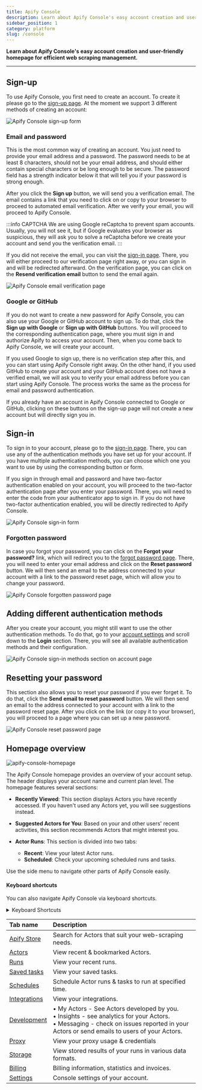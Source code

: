 ```yaml
---
title: Apify Console
description: Learn about Apify Console's easy account creation and user-friendly homepage for efficient web scraping management.
sidebar_position: 1
category: platform
slug: /console
---
```


**Learn about Apify Console's easy account creation and user-friendly homepage for efficient web scraping management.**

---

## Sign-up

To use Apify Console, you first need to create an account. To create it please go to the [sign-up page](https://console.apify.com/sign-up).
At the moment we support 3 different methods of creating an account:

![Apify Console sign-up form](./images/console-sign-up-form.png)

### Email and password

This is the most common way of creating an account. You just need to provide your email address and a password. The password needs to be at least 8 characters, should not be your email address, and should either contain special characters or be long enough to be secure. The password field has a strength indicator below it that will tell you if your password is strong enough.

After you click the **Sign up** button, we will send you a verification email. The email contains a link that you need to click on or copy to your browser to proceed to automated email verification. After we verify your email, you will proceed to Apify Console.

:::info CAPTCHA
We are using Google reCaptcha to prevent spam accounts. Usually, you will not see it, but if Google evaluates your browser as suspicious, they will ask you to solve a reCaptcha before we create your account and send you the verification email.
:::

If you did not receive the email, you can visit the [sign-in page](https://console.apify.com/sign-in). There, you will either proceed to our verification page right away, or you can sign in and will be redirected afterward. On the verification page, you can click on the **Resend verification email** button to send the email again.

![Apify Console email verification page](./images/console-email-verification-page.png)

### Google or GitHub

If you do not want to create a new password for Apify Console, you can also use your Google or GitHub account to sign up. To do that, click the **Sign up with Google** or **Sign up with GitHub** buttons. You will proceed to the corresponding authentication page, where you must sign in and authorize Apify to access your account. Then, when you come back to Apify Console, we will create your account.

If you used Google to sign up, there is no verification step after this, and you can start using Apify Console right away.
On the other hand, if you used GitHub to create your account and your GitHub account does not have a verified email, we will ask you to verify your email address before you can start using Apify Console. The process works the same as the process for email and password authentication.

If you already have an account in Apify Console connected to Google or GitHub, clicking on these buttons on the sign-up page will not create a new account but will directly sign you in.

## Sign-in

To sign in to your account, please go to the [sign-in page](https://console.apify.com/sign-in).
There, you can use any of the authentication methods you have set up for your account. If you have multiple authentication methods, you can choose which one you want to use by using the corresponding button or form.

If you sign in through email and password and have two-factor authentication enabled on your account, you will proceed to the two-factor authentication page after you enter your password. There, you will need to enter the code from your authenticator app to sign in.
If you do not have two-factor authentication enabled, you will be directly redirected to Apify Console.

![Apify Console sign-in form](./images/console-sign-in-form.png)

### Forgotten password

In case you forgot your password, you can click on the **Forgot your password?** link, which will redirect you to the [forgot password page](https://console.apify.com/forgot-password). There, you will need to enter your email address and click on the **Reset password** button. We will then send an email to the address connected to your account with a link to the password reset page, which will allow you to change your password.

![Apify Console forgotten password page](./images/console-forgotten-password-page.png)

## Adding different authentication methods

After you create your account, you might still want to use the other authentication methods. To do that, go to your [account settings](https://console.apify.com/account/settings) and scroll down to the **Login** section. There, you will see all available authentication methods and their configuration.

![Apify Console sign-in methods section on account page](./images/console-sign-in-methods-section.png)

## Resetting your password

This section also allows you to reset your password if you ever forget it. To do that, click the **Send email to reset password** button.
We will then send an email to the address connected to your account with a link to the password reset page.
After you click on the link (or copy it to your browser), you will proceed to a page where you can set up a new password.

![Apify Console reset password page](./images/console-reset-password-page.png)

## Homepage overview

![apify-console-homepage](./images/apify-console-homepage.png)

The Apify Console homepage provides an overview of your account setup. The header displays your account name and current plan level. The homepage features several sections:

- **Recently Viewed**: This section displays Actors you have recently accessed. If you haven't used any Actors yet, you will see suggestions instead.

- **Suggested Actors for You**: Based on your and other users' recent activities, this section recommends Actors that might interest you.

- **Actor Runs**: This section is divided into two tabs:
  - **Recent**: View your latest Actor runs.
  - **Scheduled**: Check your upcoming scheduled runs and tasks.

Use the side menu to navigate other parts of Apify Console easily.

<!-- markdownlint-disable-next-line -->
#### Keyboard shortcuts

You can also navigate Apify Console via keyboard shortcuts.

<details>
<summary>Keyboard Shortcuts</summary>

|Shortcut| Tab |
|:---|:----|
|Show shortcuts | Shift? |
|Home| GH  |
|Store| GO  |
|Actors| GA  |
|Development| GD |
|Saved tasks| GT  |
|Runs| GR  |
|Integrations | GI |
|Schedules| GU  |
|Storage| GE  |
|Proxy| GP  |
|Settings| GS  |
|Billing| GB  |

</details>

| Tab name | Description |
|:---|:---|
| [Apify Store](/platform/console/store)| Search for Actors that suit your web-scraping needs. |
| [Actors](/platform/actors)| View recent & bookmarked Actors. |
| [Runs](/platform/actors/running/runs-and-builds)| View your recent runs. |
| [Saved tasks](/platform/actors/running/tasks)| View your saved tasks. |
| [Schedules](/platform/schedules)| Schedule Actor runs & tasks to run at specified time. |
| [Integrations](/platform/integrations)| View your integrations. |
| [Development](/platform/actors/development)| &bull; My Actors - See Actors developed by you. <br/> &bull; Insights - see analytics for your Actors. <br/> &bull; Messaging - check on issues reported in your Actors or send emails to users of your Actors. |
| [Proxy](/platform/proxy)| View your proxy usage & credentials |
| [Storage](/platform/storage)| View stored results of your runs in various data formats. |
| [Billing](/platform/console/billing)| Billing information, statistics and invoices. |
| [Settings](/platform/console/settings)| Console settings of your account. |
